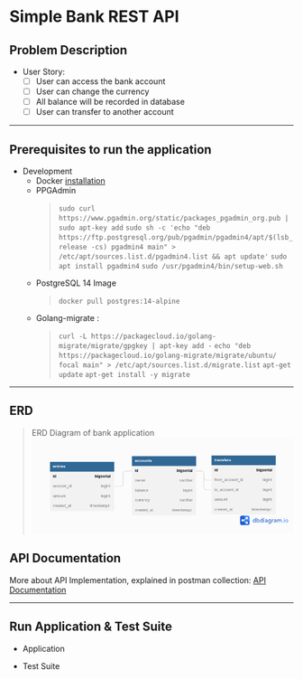 # Simple Bank REST API

## Problem Description

* User Story:
  * [ ] User can access the bank account 
  * [ ] User can change the currency
  * [ ] All balance will be recorded in database
  * [ ] User can transfer to another account
---

## Prerequisites to run the application

* Development
  * Docker [installation]([stackoverflow.com/questions/37405528/ddg#38909715](https://docs.docker.com/desktop/release-notes/))
  * PPGAdmin
    > `sudo curl https://www.pgadmin.org/static/packages_pgadmin_org.pub | sudo apt-key add`
    > `sudo sh -c 'echo "deb https://ftp.postgresql.org/pub/pgadmin/pgadmin4/apt/$(lsb_release -cs) pgadmin4 main" > /etc/apt/sources.list.d/pgadmin4.list && apt update'`
    > `sudo apt install pgadmin4`
    > `sudo /usr/pgadmin4/bin/setup-web.sh`
  * PostgreSQL 14 Image
    >   `docker pull postgres:14-alpine`
  * Golang-migrate :
    >   `curl -L https://packagecloud.io/golang-migrate/migrate/gpgkey | apt-key add -`
    >   `echo "deb https://packagecloud.io/golang-migrate/migrate/ubuntu/ focal main" > /etc/apt/sources.list.d/migrate.list`
    >   `apt-get update`
    >   `apt-get install -y migrate`  

---
## ERD
> ERD Diagram of bank application
![Merge Sort Example](/images/bank.png "ERD")
## API Documentation
More about API Implementation, explained in postman collection:
[API Documentation](https://documenter.getpostman.com/view/8882188/TzzBourT)

---

## Run Application & Test Suite

* Application


* Test Suite

